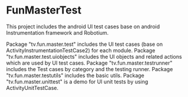 # FunMasterTest
This project includes the android UI test cases base on android Instrumentation framework and Robotium.

Package "tv.fun.master.test" includes the UI test cases (base on ActivityInstrumentationTestCase2<?>) for each module.
Package "tv.fun.master.test.uiobjects" includes the UI objects and related actions which are used by UI test cases.
Package "tv.fun.master.testrunner" includes the Test cases by category and the testing runner.
Package "tv.fun.master.testutils" includes the basic utils.
Package "tv.fun.master.unittest" is a demo for UI unit tests by using ActivityUnitTestCase<?>.
